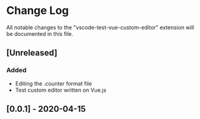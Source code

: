# Change Log

All notable changes to the "vscode-test-vue-custom-editor" extension will be documented in this file.

## [Unreleased]
### Added
- Editing the .counter format file
- Test custom editor written on Vue.js

## [0.0.1] - 2020-04-15
